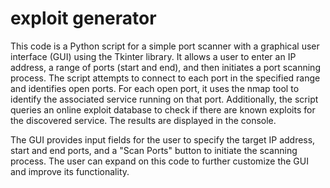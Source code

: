 # exploit generator

This code is a Python script for a simple port scanner with a graphical user interface (GUI) using the Tkinter library. 
It allows a user to enter an IP address, a range of ports (start and end), and then initiates a port scanning process. 
The script attempts to connect to each port in the specified range and identifies open ports. 
For each open port, it uses the nmap tool to identify the associated service running on that port. 
Additionally, the script queries an online exploit database to check if there are known exploits for the discovered service. 
The results are displayed in the console.

The GUI provides input fields for the user to specify the target IP address, start and end ports, and a "Scan Ports" button to initiate the scanning process. 
The user can expand on this code to further customize the GUI and improve its functionality.